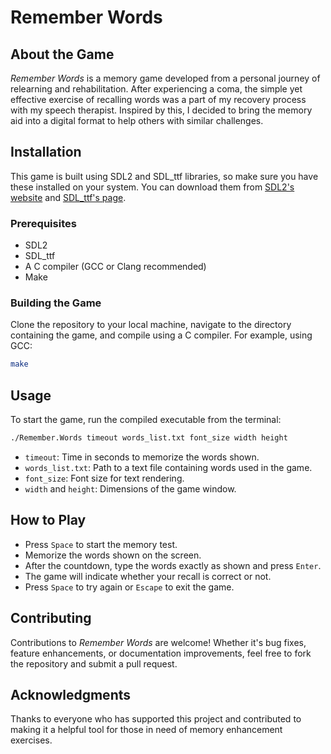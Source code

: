 # Remember Words

## About the Game

*Remember Words* is a memory game developed from a personal journey of relearning and rehabilitation. After experiencing a coma, the simple yet effective exercise of recalling words was a part of my recovery process with my speech therapist. Inspired by this, I decided to bring the memory aid into a digital format to help others with similar challenges.

## Installation

This game is built using SDL2 and SDL_ttf libraries, so make sure you have these installed on your system. You can download them from [SDL2's website](https://www.libsdl.org/download-2.0.php) and [SDL_ttf's page](https://www.libsdl.org/projects/SDL_ttf/).

### Prerequisites

- SDL2
- SDL_ttf
- A C compiler (GCC or Clang recommended)
- Make

### Building the Game

Clone the repository to your local machine, navigate to the directory containing the game, and compile using a C compiler. For example, using GCC:

```bash
make
```


## Usage

To start the game, run the compiled executable from the terminal:

```bash
./Remember.Words timeout words_list.txt font_size width height
```

- `timeout`: Time in seconds to memorize the words shown.
- `words_list.txt`: Path to a text file containing words used in the game.
- `font_size`: Font size for text rendering.
- `width` and `height`: Dimensions of the game window.

## How to Play

- Press `Space` to start the memory test.
- Memorize the words shown on the screen.
- After the countdown, type the words exactly as shown and press `Enter`.
- The game will indicate whether your recall is correct or not.
- Press `Space` to try again or `Escape` to exit the game.

## Contributing

Contributions to *Remember Words* are welcome! Whether it's bug fixes, feature enhancements, or documentation improvements, feel free to fork the repository and submit a pull request.

## Acknowledgments

Thanks to everyone who has supported this project and contributed to making it a helpful tool for those in need of memory enhancement exercises.
